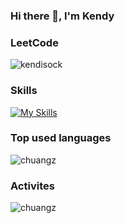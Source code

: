 ### Hi there 👋, I'm Kendy

### LeetCode
<img src="https://stats.justsong.cn/api/leetcode/?username=kendisock&theme=dark" alt="kendisock" />

### Skills
[![My Skills](https://skillicons.dev/icons?i=cs,cpp,dotnet,azure,jenkins,grafana,kubernetes,mint,nginx,postman,docker,rails,windows,selenium,ruby,py,redis,rabbitmq,nodejs,mongodb,git&perline=3)](https://skillicons.dev)

### Top used languages
<img src="https://github-readme-stats.vercel.app/api/top-langs/?username=chuangz&show_icons=true&count_private=false&theme=tokyonight" alt="chuangz" />

### Activites
<img src="https://github-readme-stats.vercel.app/api?username=chuangz&show_icons=true&theme=tokyonight" alt="chuangz" />

